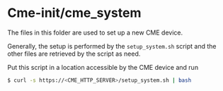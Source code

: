 Cme-init/cme_system
=====================

The files in this folder are used to set up a new CME device.

Generally, the setup is performed by the `setup_system.sh` script
and the other files are retrieved by the script as need.

Put this script in a location accessible by the CME device
and run

```bash
$ curl -s https://<CME_HTTP_SERVER>/setup_system.sh | bash
```